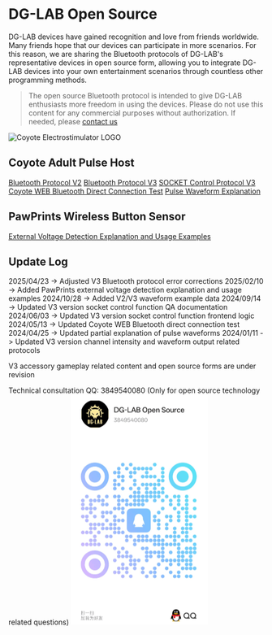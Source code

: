 # DG-LAB Open Source

DG-LAB devices have gained recognition and love from friends worldwide. Many friends hope that our devices can participate in more scenarios. For this reason, we are sharing the Bluetooth protocols of DG-LAB's representative devices in open source form, allowing you to integrate DG-LAB devices into your own entertainment scenarios through countless other programming methods.

> The open source Bluetooth protocol is intended to give DG-LAB enthusiasts more freedom in using the devices. Please do not use this content for any commercial purposes without authorization. If needed, please [contact us](https://www.dungeon-lab.com)

![Coyote Electrostimulator LOGO](image/DG-LAB_492.png)

## Coyote Adult Pulse Host
[Bluetooth Protocol V2](coyote/v2/README_V2.md)
[Bluetooth Protocol V3](coyote/v3/README_V3.md)
[SOCKET Control Protocol V3](socket/README.md)
[Coyote WEB Bluetooth Direct Connection Test](coyote/web/README.md)
[Pulse Waveform Explanation](coyote/extra/README.md)

## PawPrints Wireless Button Sensor
[External Voltage Detection Explanation and Usage Examples](PawPrints/extvoltageinput/README.md)

## Update Log
2025/04/23 -> Adjusted V3 Bluetooth protocol error corrections
2025/02/10 -> Added PawPrints external voltage detection explanation and usage examples
2024/10/28 -> Added V2/V3 waveform example data
2024/09/14 -> Updated V3 version socket control function QA documentation
2024/06/03 -> Updated V3 version socket control function frontend logic
2024/05/13 -> Updated Coyote WEB Bluetooth direct connection test
2024/04/25 -> Updated partial explanation of pulse waveforms
2024/01/11 -> Updated V3 version channel intensity and waveform output related protocols

V3 accessory gameplay related content and open source forms are under revision

Technical consultation QQ: 3849540080 (Only for open source technology related questions)
![Customer service QQ QR code](image/qq-3849.png)
